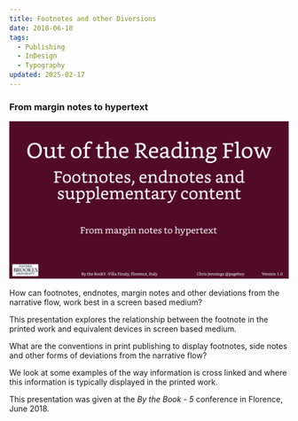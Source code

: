 ```yaml
---
title: Footnotes and other Diversions
date: 2018-06-10
tags:
  - Publishing
  - InDesign
  - Typography
updated: 2025-02-17
---
```

### From margin notes to hypertext

[![The first slide > click to see the presentation as a PDF](../media/presentation_images/slide1.001.jpeg)](../media/keynotes/iterativePublishing.pdf)

How can footnotes, endnotes, margin notes and other deviations from the narrative flow, work best in a screen based medium?

This presentation explores the relationship between the footnote in the printed work and equivalent devices in screen based medium.

What are the conventions in print publishing to display footnotes, side notes and other forms of deviations from the narrative flow?

We look at some examples of the way information is cross linked and where this information is typically displayed in the printed work.

This presentation was given at the _By the Book - 5_ conference in Florence, June 2018.


